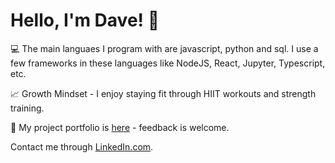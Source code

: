 <!--
**dwallace-web/dwallace-web** is a ✨ _special_ ✨ repository because its `README.md` (this file) appears on your GitHub profile.

Here are some ideas to get you started:

- 🔭 I’m currently working on ...
- 🌱 I’m currently learning ...
- 👯 I’m looking to collaborate on ...
- 🤔 I’m looking for help with ...
- 💬 Ask me about ...
- 📫 How to reach me: ...
- 😄 Pronouns: ...
- ⚡ Fun fact: ...
-->

# Hello, I'm Dave! :wave:

:computer: The main languaes I program with are javascript, python and sql. I use a few frameworks in these languages like NodeJS, React, Jupyter, Typescript, etc.

:chart_with_upwards_trend:	Growth Mindset - I enjoy staying fit through HIIT workouts and strength training.

:red_circle: My project portfolio is [here](https://dwallace-web.github.io/) - feedback is welcome. 

Contact me through [LinkedIn.com](https://www.linkedin.com/in/dwallacemarketing/).
